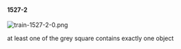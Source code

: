 #### 1527-2
![train-1527-2-0.png](https://github.com/lil-lab/nlvr/raw/master/nlvr/train/images/35/train-1527-2-0.png "train-1527-2-0.png")

at least one of the grey square contains exactly one object